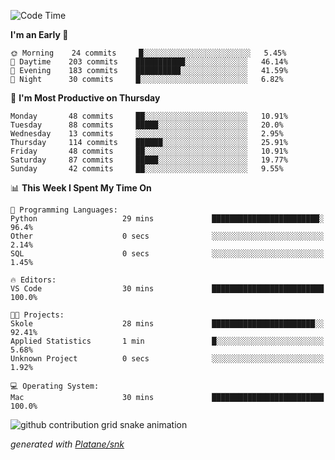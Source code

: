 <!--START_SECTION:waka-->
![Code Time](http://img.shields.io/badge/Code%20Time-222%20hrs%2038%20mins-blue)

**I'm an Early 🐤** 

```text
🌞 Morning    24 commits     █░░░░░░░░░░░░░░░░░░░░░░░░   5.45% 
🌆 Daytime    203 commits    ███████████░░░░░░░░░░░░░░   46.14% 
🌃 Evening    183 commits    ██████████░░░░░░░░░░░░░░░   41.59% 
🌙 Night      30 commits     █░░░░░░░░░░░░░░░░░░░░░░░░   6.82%

```
📅 **I'm Most Productive on Thursday** 

```text
Monday       48 commits     ██░░░░░░░░░░░░░░░░░░░░░░░   10.91% 
Tuesday      88 commits     █████░░░░░░░░░░░░░░░░░░░░   20.0% 
Wednesday    13 commits     ░░░░░░░░░░░░░░░░░░░░░░░░░   2.95% 
Thursday     114 commits    ██████░░░░░░░░░░░░░░░░░░░   25.91% 
Friday       48 commits     ██░░░░░░░░░░░░░░░░░░░░░░░   10.91% 
Saturday     87 commits     █████░░░░░░░░░░░░░░░░░░░░   19.77% 
Sunday       42 commits     ██░░░░░░░░░░░░░░░░░░░░░░░   9.55%

```


📊 **This Week I Spent My Time On** 

```text
💬 Programming Languages: 
Python                   29 mins             ████████████████████████░   96.4% 
Other                    0 secs              ░░░░░░░░░░░░░░░░░░░░░░░░░   2.14% 
SQL                      0 secs              ░░░░░░░░░░░░░░░░░░░░░░░░░   1.45%

🔥 Editors: 
VS Code                  30 mins             █████████████████████████   100.0%

🐱‍💻 Projects: 
Skole                    28 mins             ███████████████████████░░   92.41% 
Applied Statistics       1 min               █░░░░░░░░░░░░░░░░░░░░░░░░   5.68% 
Unknown Project          0 secs              ░░░░░░░░░░░░░░░░░░░░░░░░░   1.92%

💻 Operating System: 
Mac                      30 mins             █████████████████████████   100.0%

```


<!--END_SECTION:waka-->


<!--Snake Game-->
![github contribution grid snake animation](https://raw.githubusercontent.com/viggo-gascou/viggo-gascou/output/github-contribution-grid-snake.svg)

_generated with [Platane/snk](https://github.com/Platane/snk)_
<!--Snake Game-->

